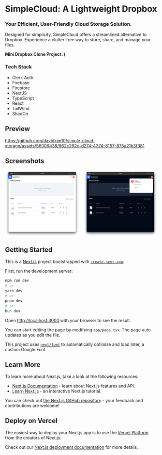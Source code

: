 # SimpleCloud: A Lightweight Dropbox

### Your Efficient, User-Friendly Cloud Storage Solution.

Designed for simplicity, SimpleCloud offers a streamlined alternative to Dropbox. Experience a clutter-free way to store, share, and manage your files.

<p><strong>Mini Dropbox Clone Project :)</strong></p>

### Tech Stack

- Clerk Auth
- Firebase
- Firestore
- NextJS
- TypeScript
- React
- TailWind
- ShadCn

## Preview

https://github.com/davidkim10/simple-cloud-storage/assets/56006438/662c292c-d274-4374-8157-875a21b3f381

## Screenshots

<img src="./public/preview.webp">

## Getting Started

This is a [Next.js](https://nextjs.org/) project bootstrapped with [`create-next-app`](https://github.com/vercel/next.js/tree/canary/packages/create-next-app).

First, run the development server:

```bash
npm run dev
# or
yarn dev
# or
pnpm dev
# or
bun dev
```

Open [http://localhost:3000](http://localhost:3000) with your browser to see the result.

You can start editing the page by modifying `app/page.tsx`. The page auto-updates as you edit the file.

This project uses [`next/font`](https://nextjs.org/docs/basic-features/font-optimization) to automatically optimize and load Inter, a custom Google Font.

## Learn More

To learn more about Next.js, take a look at the following resources:

- [Next.js Documentation](https://nextjs.org/docs) - learn about Next.js features and API.
- [Learn Next.js](https://nextjs.org/learn) - an interactive Next.js tutorial.

You can check out [the Next.js GitHub repository](https://github.com/vercel/next.js/) - your feedback and contributions are welcome!

## Deploy on Vercel

The easiest way to deploy your Next.js app is to use the [Vercel Platform](https://vercel.com/new?utm_medium=default-template&filter=next.js&utm_source=create-next-app&utm_campaign=create-next-app-readme) from the creators of Next.js.

Check out our [Next.js deployment documentation](https://nextjs.org/docs/deployment) for more details.
